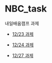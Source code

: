 # NBC_task

내일배움캠프 과제



* [12/23 과제](kakao_clone/kakao.html)

* [12/24 과제](insta_clone/insta.html)

* [12/27 과제](insta_clone/insta.html)
